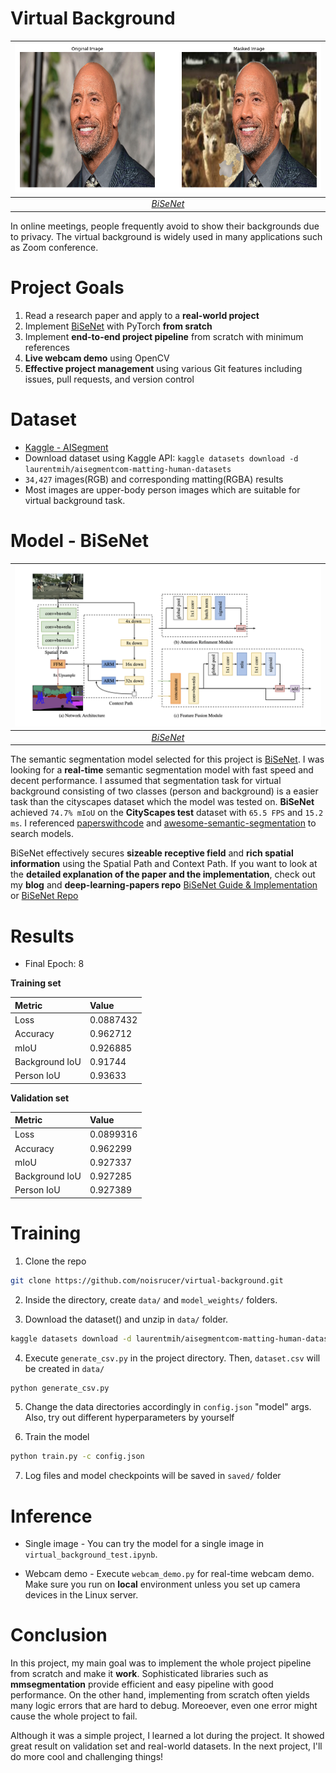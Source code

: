 # Virtual Background

| ![space-1.jpg](images/the-rock.png) | 
|:--:| 
| *[BiSeNet](https://arxiv.org/abs/1808.00897)* |>

In online meetings, people frequently avoid to show their backgrounds due to privacy. The virtual background is widely used in many applications such as Zoom conference.

# Project Goals

1. Read a research paper and apply to a **real-world project**
2. Implement [BiSeNet](https://arxiv.org/abs/1808.00897) with PyTorch **from sratch**
3. Implement **end-to-end project pipeline** from scratch with minimum references
4. **Live webcam demo** using OpenCV
5. **Effective project management** using various Git features including issues, pull requests, and version control

# Dataset

- [Kaggle - AISegment](https://www.kaggle.com/datasets/laurentmih/aisegmentcom-matting-human-datasets)
- Download dataset using Kaggle API: `kaggle datasets download -d laurentmih/aisegmentcom-matting-human-datasets`
- `34,427` images(RGB) and corresponding matting(RGBA) results
- Most images are upper-body person images which are suitable for virtual background task.

# Model - BiSeNet

| ![space-1.jpg](images/bisenet.png) | 
|:--:| 
| *[BiSeNet](https://arxiv.org/abs/1808.00897)* |>

The semantic segmentation model selected for this project is [BiSeNet](https://arxiv.org/abs/1808.00897). I was looking for a **real-time** semantic segmentation model with fast speed and decent performance. I assumed that segmentation task for virtual background consisting of two classes (person and background) is a easier task than the cityscapes dataset which the model was tested on. **BiSeNet** achieved `74.7% mIoU` on the **CityScapes test** dataset with `65.5 FPS` and `15.2 ms`. I referenced [paperswithcode](https://paperswithcode.com/sota/real-time-semantic-segmentation-on-cityscapes) and [awesome-semantic-segmentation](https://github.com/mrgloom/awesome-semantic-segmentation) to search models.

BiSeNet effectively secures **sizeable receptive field** and **rich spatial information** using the Spatial Path and Context Path. If you want to look at the **detailed explanation of the paper and the implementation**, check out my **blog** and **deep-learning-papers repo** [BiSeNet Guide & Implementation](https://noisrucer.github.io/paper/bisenet/) or [BiSeNet Repo](https://github.com/noisrucer/deep-learning-papers/tree/master/BiSeNet)

# Results

* Final Epoch: 8

**Training set**

|Metric|Value|
|:---|:---|
|Loss|0.0887432|
|Accuracy|0.962712|
|mIoU|0.926885|
|Background IoU|0.91744|
|Person IoU|0.93633|

**Validation set**

|Metric|Value|
|:---|:---|
|Loss|0.0899316|
|Accuracy|0.962299|
|mIoU|0.927337|
|Background IoU|0.927285|
|Person IoU|0.927389|

# Training

1. Clone the repo

```bash
git clone https://github.com/noisrucer/virtual-background.git
```

2. Inside the directory, create `data/` and `model_weights/` folders.

3. Download the dataset() and unzip in `data/` folder.

```bash
kaggle datasets download -d laurentmih/aisegmentcom-matting-human-datasets
```

4. Execute `generate_csv.py` in the project directory. Then, `dataset.csv` will be created in `data/`

```bash
python generate_csv.py
```

5. Change the data directories accordingly in `config.json` "model" args. Also, try out different hyperparameters by yourself

6. Train the model

```bash
python train.py -c config.json
```

7. Log files and model checkpoints will be saved in `saved/` folder

# Inference

* Single image - You can try the model for a single image in `virtual_background_test.ipynb`.

* Webcam demo - Execute `webcam_demo.py` for real-time webcam demo. Make sure you run on **local** environment unless you set up camera devices in the Linux server.

# Conclusion

In this project, my main goal was to implement the whole project pipeline from scratch and make it **work**. Sophisticated libraries such as **mmsegmentation** provide efficient and easy pipeline with good performance. On the other hand, implementing from scratch often yields many logic errors that are hard to debug. Moreoever, even one error might cause the whole project to fail. 

Although it was a simple project, I learned a lot during the project. It showed great result on validation set and real-world datasets. In the next project, I'll do more cool and challenging things!

